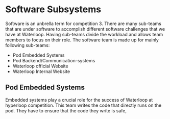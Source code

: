 Software Subsystems
===================

Software is an unbrella term for competition 3. There are many sub-teams that are under software to accomplish different software challenges that we have at Waterloop. Having sub-teams divide the workload and allows team members to focus on their role. The software team is made up for mainly following sub-teams:
- Pod Embedded Systems
- Pod Backend/Communication-systems
- Waterloop official Website
- Waterloop Internal Website

## Pod Embedded Systems
Embedded systems play a crucial role for the success of Waterloop at hyperloop competition. This team writes the code that directly runs on the pod. They have to ensure that the code they write is safe, 

